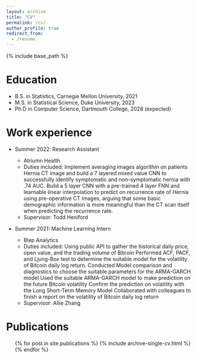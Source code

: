```yaml
---
layout: archive
title: "CV"
permalink: /cv/
author_profile: true
redirect_from:
  - /resume
---
```


{% include base_path %}

Education
======
* B.S. in Statistics, Carnegie Mellon University, 2021
* M.S. in Statistical Science, Duke University, 2023
* Ph.D in Computer Science, Dartmouth College, 2028 (expected)

Work experience
======
* Summer 2022: Research Assistant
  * Atriumn Health
  * Duties included: Implement averaging images algorithm on patients Hernia CT image and build a 7 layered mixed value CNN to successfully identify symptomatic and non-symptomatic hernia with .74 AUC. Build a 5 layer CNN with a pre-trained 4 layer FNN and learnable linear interpolation to predict on recurrence rate of Hernia using pre-operative CT images, arguing that some basic demographic information is more meaningful than the CT scan itself when predicting the recurrence rate. 
  * Supervisor: Todd Heniford

* Summer 2021: Machine Learning Intern
  * Blep Analytics
  * Duties included: Using public API to gather the historical daily price, open value, and the trading volume of Bitcoin 
 Performed ACF, PACF, and Ljung-Box test to determine the suitable model for the volatility of Bitcoin daily log return. Conducted Model comparison and diagnostics to choose the suitable parameters for the ARMA-GARCH model 
Used the suitable ARMA-GARCH model to make prediction on the future Bitcoin volatility 
Confirm the prediction on volatility with the Long Short-Term Memory Model
Collaborated with colleagues to finish a report on the volatility of Bitcoin daily log return
  * Supervisor: Allie Zhang
  
Publications
======
  <ul>{% for post in site.publications %}
    {% include archive-single-cv.html %}
  {% endfor %}</ul>
  
